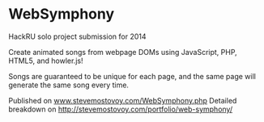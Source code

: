 WebSymphony
===========

HackRU solo project submission for 2014

Create animated songs from webpage DOMs using JavaScript, PHP, HTML5, and howler.js!

Songs are guaranteed to be unique for each page, and the same page will generate the same song every time.

Published on www.stevemostovoy.com/WebSymphony.php
Detailed breakdown on http://stevemostovoy.com/portfolio/web-symphony/
